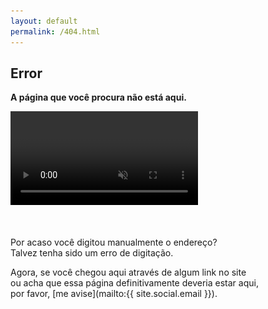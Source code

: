 ```yaml
---
layout: default
permalink: /404.html
---
```


## <span class="bad"> <i class="fa fa-exclamation-circle fa-lg"></i> Error  </span>

__A página que você procura não está aqui.__

<video autoplay="" loop="" muted="">
<source src="http://i.imgur.com/pFpfSn3.webm" type="video/webm">
  ![Deu ruim.gif](/assets/img/error.gif) 
</video>

<br><br>
Por acaso você digitou manualmente o endereço? <br>
Talvez tenha sido um erro de digitação.

Agora, se você chegou aqui através de algum link no site <br>
ou acha que essa página definitivamente deveria estar aqui, <br>
por favor, [me avise](mailto:{{ site.social.email }}).

